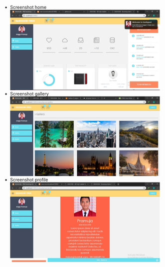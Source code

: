 * Screenshot home<br>
![alt text](https://github.com/Pramuja/Template_CodeIgniter/blob/master/ss%20ci2.JPG)
* Screenshot gallery<br>
![alt text](https://github.com/Pramuja/Template_CodeIgniter/blob/master/ss%20ci4.JPG)
* Screenshot profile<br>
![alt text](https://github.com/Pramuja/Template_CodeIgniter/blob/master/ss%20ci3.JPG)
